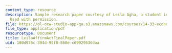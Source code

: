 ```yaml
---
content_type: resource
description: Sample research paper courtesy of Leila Agha, a student in the class.
  Used with permission.
file: https://ol-ocw-studio-app-qa.s3.amazonaws.com/courses/14-33-economics-research-and-communication-spring-2005/180d976c394d95f8860ec69929536daa_LeilaAffirmActFinalPaper.pdf
file_type: application/pdf
resourcetype: Document
title: LeilaAffirmActFinalPaper.pdf
uid: 180d976c-394d-95f8-860e-c69929536daa
---
```


